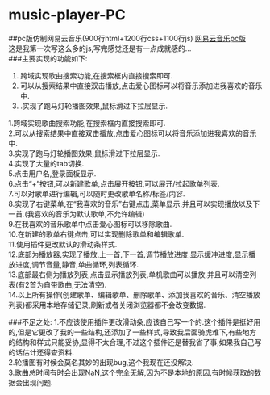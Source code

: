 # music-player-PC
##pc版仿制网易云音乐(900行html+1200行css+1100行js)
<a href="http://onlyfzz.p.imooc.io">网易云音乐pc版</a><br>
这是我第一次写这么多的js,写完感觉还是有一点成就感的...<br>
###主要实现的功能如下:
<ol>
<li>跨域实现歌曲搜索功能,在搜索框内直接搜索即可.</li>
<li>可以从搜索结果中直接双击播放,点击爱心图标可以将音乐添加进我喜欢的音乐中.</li>
<li>.实现了跑马灯轮播图效果,鼠标滑过下拉层显示.</li>
</ol>
1.跨域实现歌曲搜索功能,在搜索框内直接搜索即可.<br>
2.可以从搜索结果中直接双击播放,点击爱心图标可以将音乐添加进我喜欢的音乐中.<br>
3.实现了跑马灯轮播图效果,鼠标滑过下拉层显示.<br>
4.实现了大量的tab切换.<br>
5.点击用户名,登录面板显示.<br>
6.点击“+”按钮,可以新建歌单,点击展开按钮,可以展开/拉起歌单列表.<br>
7.可以对歌单进行编辑,可以随时更改歌单名称/标签/内容.<br>
8.实现了右键菜单,在“我喜欢的音乐”右键点击,菜单显示,并且可以实现播放以及下一首.(我喜欢的音乐为默认歌单,不允许编辑)<br>
9.在我喜欢的音乐歌单中点击爱心图标可以移除歌曲.<br>
10.在新建的歌单右键点击,可以实现删除歌单和编辑歌单.<br>
11.使用插件更改默认的滑动条样式.<br>
12.底部为播放器,实现了播放,上一首,下一首,调节播放进度,显示缓冲进度,显示播放进度,调节音量,静音,单曲循环,列表循环.<br>
13.底部最右侧为播放列表,点击显示播放列表,单机歌曲可以播放,并且可以清空列表(有2首为自带歌曲,无法清空).<br>
14.以上所有操作(创建歌单、编辑歌单、删除歌单、添加我喜欢的音乐、清空播放列表)都采用本地存储记录,刷新或者关闭浏览器都不会改变数据.<br>

###不足之处:
1.不应该使用插件更改滑动条,应该自己写一个的.这个插件是挺好用的,但是它更改了我的一些结构,还添加了一些样式,导致我后面骑虎难下,有些地方的结构和样式只能妥协,显得不太合理,不过这个插件还是替我省了事,如果我自己写的话估计还得查资料.<br>
2.轮播图有时候会莫名其妙的出现bug,这个我现在还没解决.<br>
3.歌曲总时间有时会出现NaN,这个完全无解,因为不是本地的原因,有时候获取的数据会出现问题.<br>


